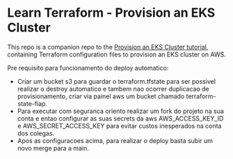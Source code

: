 # Learn Terraform - Provision an EKS Cluster

This repo is a companion repo to the [Provision an EKS Cluster tutorial](https://developer.hashicorp.com/terraform/tutorials/kubernetes/eks), containing
Terraform configuration files to provision an EKS cluster on AWS.


Pre requisito para funcionamento do deploy automatico: 

- Criar um bucket s3 para guardar o terraform.tfstate para ser possivel realizar o destroy automatico e tambem nao ocorrer duplicacao de provisionamento, criar via painel aws um bucket chamado terraform-state-fiap.
- Para executar com seguranca oriento realizar um fork do projeto na sua conta e entao configurar as suas secrets da aws AWS_ACCESS_KEY_ID e AWS_SECRET_ACCESS_KEY para evitar custos inesperados na conta dos colegas.
- Apos as configuracoes acima, para realizar o deploy basta subir um novo merge para a main.

